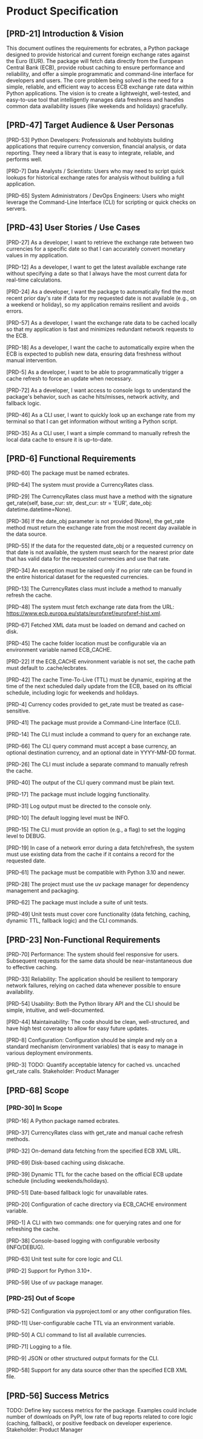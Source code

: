 #  Product Specification

## [PRD-21] Introduction & Vision

This document outlines the requirements for ecbrates, a Python package designed to provide historical and current foreign exchange rates against the Euro (EUR). The package will fetch data directly from the European Central Bank (ECB), provide robust caching to ensure performance and reliability, and offer a simple programmatic and command-line interface for developers and users. The core problem being solved is the need for a simple, reliable, and efficient way to access ECB exchange rate data within Python applications. The vision is to create a lightweight, well-tested, and easy-to-use tool that intelligently manages data freshness and handles common data availability issues (like weekends and holidays) gracefully.

## [PRD-47] Target Audience & User Personas

[PRD-53] Python Developers: Professionals and hobbyists building applications that require currency conversion, financial analysis, or data reporting. They need a library that is easy to integrate, reliable, and performs well.

[PRD-7] Data Analysts / Scientists: Users who may need to script quick lookups for historical exchange rates for analysis without building a full application.

[PRD-65] System Administrators / DevOps Engineers: Users who might leverage the Command-Line Interface (CLI) for scripting or quick checks on servers.

## [PRD-43] User Stories / Use Cases

[PRD-27] As a developer, I want to retrieve the exchange rate between two currencies for a specific date so that I can accurately convert monetary values in my application.

[PRD-12] As a developer, I want to get the latest available exchange rate without specifying a date so that I always have the most current data for real-time calculations.

[PRD-24] As a developer, I want the package to automatically find the most recent prior day's rate if data for my requested date is not available (e.g., on a weekend or holiday), so my application remains resilient and avoids errors.

[PRD-57] As a developer, I want the exchange rate data to be cached locally so that my application is fast and minimizes redundant network requests to the ECB.

[PRD-18] As a developer, I want the cache to automatically expire when the ECB is expected to publish new data, ensuring data freshness without manual intervention.

[PRD-5] As a developer, I want to be able to programmatically trigger a cache refresh to force an update when necessary.

[PRD-72] As a developer, I want access to console logs to understand the package's behavior, such as cache hits/misses, network activity, and fallback logic.

[PRD-46] As a CLI user, I want to quickly look up an exchange rate from my terminal so that I can get information without writing a Python script.

[PRD-35] As a CLI user, I want a simple command to manually refresh the local data cache to ensure it is up-to-date.

## [PRD-6] Functional Requirements

[PRD-60] The package must be named ecbrates.

[PRD-64] The system must provide a CurrencyRates class.

[PRD-29] The CurrencyRates class must have a method with the signature get_rate(self, base_cur: str, dest_cur: str = 'EUR', date_obj: datetime.datetime=None).

[PRD-36] If the date_obj parameter is not provided (None), the get_rate method must return the exchange rate from the most recent day available in the data source.

[PRD-55] If the data for the requested date_obj or a requested currency on that date is not available, the system must search for the nearest prior date that has valid data for the requested currencies and use that rate.

[PRD-34] An exception must be raised only if no prior rate can be found in the entire historical dataset for the requested currencies.

[PRD-13] The CurrencyRates class must include a method to manually refresh the cache.

[PRD-48] The system must fetch exchange rate data from the URL: https://www.ecb.europa.eu/stats/eurofxref/eurofxref-hist.xml.

[PRD-67] Fetched XML data must be loaded on demand and cached on disk.

[PRD-45] The cache folder location must be configurable via an environment variable named ECB_CACHE.

[PRD-22] If the ECB_CACHE environment variable is not set, the cache path must default to .cache/ecbrates.

[PRD-42] The cache Time-To-Live (TTL) must be dynamic, expiring at the time of the next scheduled daily update from the ECB, based on its official schedule, including logic for weekends and holidays.

[PRD-4] Currency codes provided to get_rate must be treated as case-sensitive.

[PRD-41] The package must provide a Command-Line Interface (CLI).

[PRD-14] The CLI must include a command to query for an exchange rate.

[PRD-66] The CLI query command must accept a base currency, an optional destination currency, and an optional date in YYYY-MM-DD format.

[PRD-26] The CLI must include a separate command to manually refresh the cache.

[PRD-40] The output of the CLI query command must be plain text.

[PRD-17] The package must include logging functionality.

[PRD-31] Log output must be directed to the console only.

[PRD-10] The default logging level must be INFO.

[PRD-15] The CLI must provide an option (e.g., a flag) to set the logging level to DEBUG.

[PRD-19] In case of a network error during a data fetch/refresh, the system must use existing data from the cache if it contains a record for the requested date.

[PRD-61] The package must be compatible with Python 3.10 and newer.

[PRD-28] The project must use the uv package manager for dependency management and packaging.

[PRD-62] The package must include a suite of unit tests.

[PRD-49] Unit tests must cover core functionality (data fetching, caching, dynamic TTL, fallback logic) and the CLI commands.

## [PRD-23] Non-Functional Requirements

[PRD-70] Performance: The system should feel responsive for users. Subsequent requests for the same data should be near-instantaneous due to effective caching.

[PRD-33] Reliability: The application should be resilient to temporary network failures, relying on cached data whenever possible to ensure availability.

[PRD-54] Usability: Both the Python library API and the CLI should be simple, intuitive, and well-documented.

[PRD-44] Maintainability: The code should be clean, well-structured, and have high test coverage to allow for easy future updates.

[PRD-8] Configuration: Configuration should be simple and rely on a standard mechanism (environment variables) that is easy to manage in various deployment environments.

[PRD-3] TODO: Quantify acceptable latency for cached vs. uncached get_rate calls. Stakeholder: Product Manager

## [PRD-68] Scope

### [PRD-30] In Scope

[PRD-16] A Python package named ecbrates.

[PRD-37] CurrencyRates class with get_rate and manual cache refresh methods.

[PRD-32] On-demand data fetching from the specified ECB XML URL.

[PRD-69] Disk-based caching using diskcache.

[PRD-39] Dynamic TTL for the cache based on the official ECB update schedule (including weekends/holidays).

[PRD-51] Date-based fallback logic for unavailable rates.

[PRD-20] Configuration of cache directory via ECB_CACHE environment variable.

[PRD-1] A CLI with two commands: one for querying rates and one for refreshing the cache.

[PRD-38] Console-based logging with configurable verbosity (INFO/DEBUG).

[PRD-63] Unit test suite for core logic and CLI.

[PRD-2] Support for Python 3.10+.

[PRD-59] Use of uv package manager.

### [PRD-25] Out of Scope

[PRD-52] Configuration via pyproject.toml or any other configuration files.

[PRD-11] User-configurable cache TTL via an environment variable.

[PRD-50] A CLI command to list all available currencies.

[PRD-71] Logging to a file.

[PRD-9] JSON or other structured output formats for the CLI.

[PRD-58] Support for any data source other than the specified ECB XML file.

## [PRD-56] Success Metrics

TODO: Define key success metrics for the package. Examples could include number of downloads on PyPI, low rate of bug reports related to core logic (caching, fallback), or positive feedback on developer experience. Stakeholder: Product Manager
